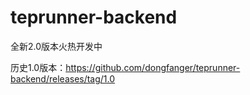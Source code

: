 # teprunner-backend

全新2.0版本火热开发中

历史1.0版本：https://github.com/dongfanger/teprunner-backend/releases/tag/1.0
